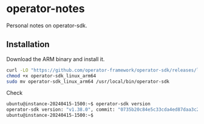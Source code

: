 # operator-notes

Personal notes on operator-sdk.

## Installation

Download the ARM binary and install it.

```bash
curl -LO "https://github.com/operator-framework/operator-sdk/releases/latest/download/operator-sdk_linux_arm64"
chmod +x operator-sdk_linux_arm64
sudo mv operator-sdk_linux_arm64 /usr/local/bin/operator-sdk
```

Check
```bash
ubuntu@instance-20240415-1500:~$ operator-sdk version
operator-sdk version: "v1.38.0", commit: "0735b20c84e5c33cda4ed87daa3c21dcdc01bb79", kubernetes version: "1.30.0", go version: "go1.22.5", GOOS: "linux", GOARCH: "arm64"
ubuntu@instance-20240415-1500:~$ 
```


